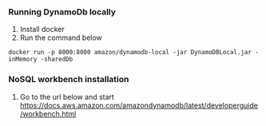 ### Running DynamoDb locally
1. Install docker
2. Run the command below
```$xslt
docker run -p 8000:8000 amazon/dynamodb-local -jar DynamoDBLocal.jar -inMemory -sharedDb
```
### NoSQL workbench installation

1. Go to the url below and start
https://docs.aws.amazon.com/amazondynamodb/latest/developerguide/workbench.html
